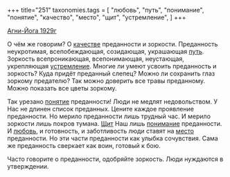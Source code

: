 +++
title="251"
taxonomies.tags = [
 "любовь",
 "путь",
 "понимание",
 "понятие",
 "качество",
 "место",
 "щит",
 "устремление",
]
+++

[Агни-Йога 1929г](/agni/1929)

О чём же говорим? О [качестве](/tags/качество) преданности и зоркости. Преданность неукротимая, всепобеждающая, созидающая, украшающая [путь](/tags/путь). Зоркость всепроникающая, всепонимающая, неустающая, укрепляющая [устремление](/tags/устремление). Многие ли умеют усвоить преданность и зоркость? Куда придёт преданный слепец? Можно ли сохранить глаз зоркому предателю? Так можно доверить все травы преданному. Можно показать все цветы зоркому.   

Так урезано [понятие](/tags/понятие) преданности! Люди не медлят недовольством. У Нас не длинен список преданных. Цените каждое проявление преданности. Но мерило преданности лишь трудный час. И мерило зоркости лишь покров тумана. [Щит](/tags/щит) Наш лишь [понимание](/tags/понимание) преданности. И [любовь](/tags/любовь), и готовность, и заботливость люди ставят на [место](/tags/место) преданности. Но эти части преданности как улыбка сочувствия. Сама же преданность сверкает как воин, готовый к бою.   

Часто говорите о преданности, одобряйте зоркость. Люди нуждаются в утверждении.